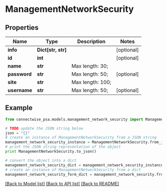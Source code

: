 # ManagementNetworkSecurity


## Properties
Name | Type | Description | Notes
------------ | ------------- | ------------- | -------------
**info** | **Dict[str, str]** |  | [optional] 
**id** | **int** |  | [optional] 
**name** | **str** |  Max length: 30; | 
**password** | **str** |  Max length: 50; | [optional] 
**site** | **str** |  Max length: 100; | 
**username** | **str** |  Max length: 50; | [optional] 

## Example

```python
from connectwise_psa.models.management_network_security import ManagementNetworkSecurity

# TODO update the JSON string below
json = "{}"
# create an instance of ManagementNetworkSecurity from a JSON string
management_network_security_instance = ManagementNetworkSecurity.from_json(json)
# print the JSON string representation of the object
print ManagementNetworkSecurity.to_json()

# convert the object into a dict
management_network_security_dict = management_network_security_instance.to_dict()
# create an instance of ManagementNetworkSecurity from a dict
management_network_security_form_dict = management_network_security.from_dict(management_network_security_dict)
```
[[Back to Model list]](../README.md#documentation-for-models) [[Back to API list]](../README.md#documentation-for-api-endpoints) [[Back to README]](../README.md)


